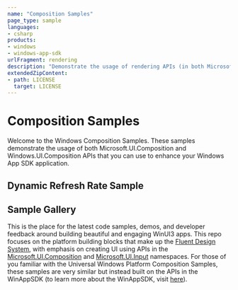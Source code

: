 ```yaml
---
name: "Composition Samples"
page_type: sample
languages:
- csharp
products:
- windows
- windows-app-sdk
urlFragment: rendering
description: "Demonstrate the usage of rendering APIs (in both Microsoft.UI.Composition and Windows.UI.Composition) with WinAppSDK apps."
extendedZipContent:
- path: LICENSE
  target: LICENSE
---
```


# Composition Samples
Welcome to the Windows Composition Samples. These samples demonstrate the usage of both Microsoft.UI.Composition and Windows.UI.Composition APIs that you can use to enhance your Windows App SDK application. 

## Dynamic Refresh Rate Sample

## Sample Gallery
This is the place for the latest code samples, demos, and developer feedback around building beautiful and engaging WinUI3 apps. This repo focuses on the platform building blocks that make up the [Fluent Design System](https://fluent.microsoft.com/), with emphasis on creating UI using APIs in the [Microsoft.UI.Composition](https://docs.microsoft.com/windows/winui/api/microsoft.ui.composition) and [Microsoft.UI.Input](https://docs.microsoft.com/windows/winui/api/microsoft.ui.input) namespaces. For those of you familiar with the Universal Windows Platform Composition Samples, these samples are very similar but instead built on the APIs in the WinAppSDK (to learn more about the WinAppSDK, visit [here](https://docs.microsoft.com/windows/apps/windows-app-sdk/)).


